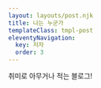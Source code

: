```yaml
---
layout: layouts/post.njk
title: 나는 누군가
templateClass: tmpl-post
eleventyNavigation:
  key: 저자
  order: 3
---
```


취미로 아무거나 적는 블로그!